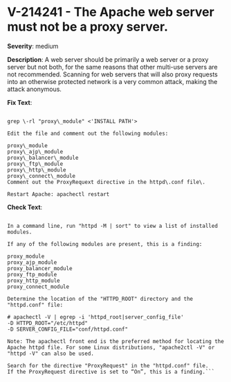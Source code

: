# V-214241 - The Apache web server must not be a proxy server.

**Severity**: medium

**Description**:
A web server should be primarily a web server or a proxy server but not both, for the same reasons that other multi-use servers are not recommended. Scanning for web servers that will also proxy requests into an otherwise protected network is a very common attack, making the attack anonymous.

**Fix Text**:
```Determine where the proxy modules are located by running the following command:

grep \-rl "proxy\_module" <'INSTALL PATH'>

Edit the file and comment out the following modules:

proxy\_module
proxy\_ajp\_module
proxy\_balancer\_module
proxy\_ftp\_module
proxy\_http\_module
proxy\_connect\_module
Comment out the ProxyRequext directive in the httpd\.conf file\.

Restart Apache: apachectl restart   
```

**Check Text**:
```If the server is a proxy server and not a web server, this check is Not Applicable.

In a command line, run "httpd -M | sort" to view a list of installed modules.

If any of the following modules are present, this is a finding:

proxy_module
proxy_ajp_module
proxy_balancer_module
proxy_ftp_module
proxy_http_module
proxy_connect_module

Determine the location of the "HTTPD_ROOT" directory and the "httpd.conf" file:

# apachectl -V | egrep -i 'httpd_root|server_config_file'
-D HTTPD_ROOT="/etc/httpd"
-D SERVER_CONFIG_FILE="conf/httpd.conf"

Note: The apachectl front end is the preferred method for locating the Apache httpd file. For some Linux distributions, "apache2ctl -V" or  "httpd -V" can also be used. 

Search for the directive "ProxyRequest" in the "httpd.conf" file. 
If the ProxyRequest directive is set to “On”, this is a finding.```
